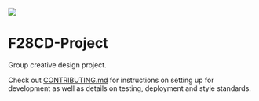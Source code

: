 ![](https://github.com/kymckay/f28cd-project/workflows/test/badge.svg)

# F28CD-Project
Group creative design project.

Check out [CONTRIBUTING.md](CONTRIBUTING.md) for instructions on setting up for development as well as details on testing, deployment and style standards.
